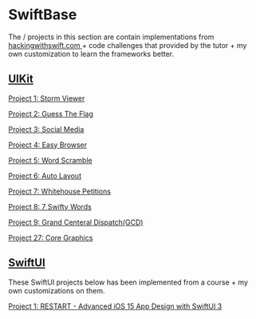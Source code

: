 # SwiftBase

The / projects in this section are contain implementations from [hackingwithswift.com ](https://www.hackingwithswift.com/read) + code challenges that provided by the tutor + my own customization to learn the frameworks better.


## [UIKit](https://www.hackingwithswift.com/100)

[Project 1: Storm Viewer](https://github.com/mamadfrhi/SwiftBase/tree/main/UIKit/Project1_StormViewer)

[Project 2: Guess The Flag](https://github.com/mamadfrhi/SwiftBase/tree/main/UIKit/Project2_GuessTheFlag)

[Project 3: Social Media](https://github.com/mamadfrhi/SwiftBase/tree/main/UIKit/Project3_SocialMedia)

[Project 4: Easy Browser](https://github.com/mamadfrhi/SwiftBase/tree/main/UIKit/Project4_EasyBrowser)

[Project 5: Word Scramble](https://github.com/mamadfrhi/SwiftBase/tree/main/UIKit/Project5_WordScramble)

[Project 6: Auto Layout](https://github.com/mamadfrhi/SwiftBase/tree/main/UIKit/Project6_AutoLayout)

[Project 7: Whitehouse Petitions](https://github.com/mamadfrhi/SwiftBase/tree/main/UIKit/Project7_WhitehousePetitions)

[Project 8: 7 Swifty Words](https://github.com/mamadfrhi/SwiftBase/tree/main/UIKit/Project8_7SwiftyWords)

[Project 9: Grand Centeral Dispatch(GCD)](https://github.com/mamadfrhi/SwiftBase/tree/main/UIKit/Project9_GrandCenteralDispatch)

[Project 27: Core Graphics](https://github.com/mamadfrhi/SwiftBase/tree/main/UIKit/Project27_CoreGraphic)


## [SwiftUI](https://www.hackingwithswift.com/100/swiftui)

These SwiftUI projects below has been implemented from a course + my own customizations on them.

[Project 1: RESTART - Advanced iOS 15 App Design with SwiftUI 3](https://github.com/mamadfrhi/SwiftBase/tree/main/SwiftUI/Project1_Restart/)

